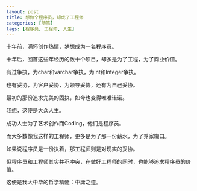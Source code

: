 ```yaml
---
layout: post
title: 想做个程序员，却成了工程师
categories: [随笔]
tags: [程序员, 工程师, 人生]
---
```



十年前，满怀创作热情，梦想成为一名程序员。

十年后，回首这些年经历的数十个项目，却多是为了工程，为了商业价值。

有过争执，为char和varchar争执，为int和Integer争执。

也有妥协，为客户妥协，为领导妥协，还有为自己妥协。

最初的那份追求完美的固执，如今也变得唯唯诺诺。

我想，这便是大众人生。

成功人士为了艺术创作而Coding，他们是程序员。

而大多数像我这样的工程师，更多是为了那一份薪水，为了养家糊口。

如果说程序员是一份执着，那工程师则是对现实的妥协。

但程序员和工程师其实并不冲突，在做好工程师的同时，也能够追求程序员的价值。

这便是我大中华的哲学精髓：中庸之道。